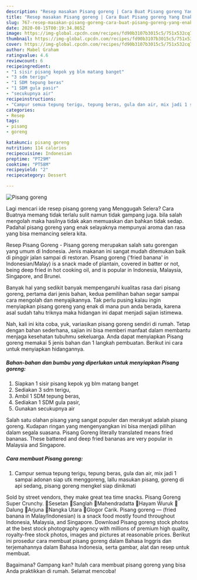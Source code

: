 ```yaml
---
description: "Resep masakan Pisang goreng | Cara Buat Pisang goreng Yang Enak dan Simpel"
title: "Resep masakan Pisang goreng | Cara Buat Pisang goreng Yang Enak dan Simpel"
slug: 767-resep-masakan-pisang-goreng-cara-buat-pisang-goreng-yang-enak-dan-simpel
date: 2020-08-15T00:19:34.865Z
image: https://img-global.cpcdn.com/recipes/fd90b3107b3015c5/751x532cq70/pisang-goreng-foto-resep-utama.jpg
thumbnail: https://img-global.cpcdn.com/recipes/fd90b3107b3015c5/751x532cq70/pisang-goreng-foto-resep-utama.jpg
cover: https://img-global.cpcdn.com/recipes/fd90b3107b3015c5/751x532cq70/pisang-goreng-foto-resep-utama.jpg
author: Mabel Graham
ratingvalue: 4.6
reviewcount: 6
recipeingredient:
- "1 sisir pisang kepok yg blm matang banget"
- "3 sdm terigu"
- "1 SDM tepung beras"
- "1 SDM gula pasir"
- "secukupnya air"
recipeinstructions:
- "Campur semua tepung terigu, tepung beras, gula dan air, mix jadi 1 sampai adonan siap utk menggoreng, lallu masukan pisang, goreng di api sedang, pisang goreng mengkel siap dinikmati"
categories:
- Resep
tags:
- pisang
- goreng

katakunci: pisang goreng 
nutrition: 114 calories
recipecuisine: Indonesian
preptime: "PT29M"
cooktime: "PT58M"
recipeyield: "2"
recipecategory: Dessert

---
```



![Pisang goreng](https://img-global.cpcdn.com/recipes/fd90b3107b3015c5/751x532cq70/pisang-goreng-foto-resep-utama.jpg)

Lagi mencari ide resep pisang goreng yang Menggugah Selera? Cara Buatnya memang tidak terlalu sulit namun tidak gampang juga. bila salah mengolah maka hasilnya tidak akan memuaskan dan bahkan tidak sedap. Padahal pisang goreng yang enak selayaknya mempunyai aroma dan rasa yang bisa memancing selera kita.

Resep Pisang Goreng - Pisang goreng merupakan salah satu gorengan yang umum di Indonesia. Jenis makanan ini sangat mudah ditemukan baik di pinggir jalan sampai di restoran. Pisang goreng (&#39;fried banana&#39; in Indonesian/Malay) is a snack made of plantain, covered in batter or not, being deep fried in hot cooking oil, and is popular in Indonesia, Malaysia, Singapore, and Brunei.

Banyak hal yang sedikit banyak mempengaruhi kualitas rasa dari pisang goreng, pertama dari jenis bahan, kedua pemilihan bahan segar sampai cara mengolah dan menyajikannya. Tak perlu pusing kalau ingin menyiapkan pisang goreng yang enak di mana pun anda berada, karena asal sudah tahu triknya maka hidangan ini dapat menjadi sajian istimewa.


Nah, kali ini kita coba, yuk, variasikan pisang goreng sendiri di rumah. Tetap dengan bahan sederhana, sajian ini bisa memberi manfaat dalam membantu menjaga kesehatan tubuhmu sekeluarga. Anda dapat menyiapkan Pisang goreng memakai 5 jenis bahan dan 1 langkah pembuatan. Berikut ini cara untuk menyiapkan hidangannya.

<!--inarticleads1-->

##### Bahan-bahan dan bumbu yang diperlukan untuk menyiapkan Pisang goreng:

1. Siapkan 1 sisir pisang kepok yg blm matang banget
1. Sediakan 3 sdm terigu,
1. Ambil 1 SDM tepung beras,
1. Sediakan 1 SDM gula pasir,
1. Gunakan secukupnya air


Salah satu olahan pisang yang sangat populer dan merakyat adalah pisang goreng. Kudapan ringan yang mengenyangkan ini bisa menjadi pilihan dalam segala suasana. Pisang Goreng literally translated means fried bananas. These battered and deep fried bananas are very popular in Malaysia and Singapore. 

<!--inarticleads2-->

##### Cara membuat Pisang goreng:

1. Campur semua tepung terigu, tepung beras, gula dan air, mix jadi 1 sampai adonan siap utk menggoreng, lallu masukan pisang, goreng di api sedang, pisang goreng mengkel siap dinikmati


Sold by street vendors, they make great tea time snacks. Pisang Goreng Super Crunchy. 🌱Sesetan 🌱Sanglah 🌱Mahendradatta 🌱Hayam Wuruk 🌱Dalung 🌱Arjuna 🌱Nangka Utara 🌱Glogor Carik. Pisang goreng — (fried banana in Malay/Indonesian) is a snack food mostly found throughout Indonesia, Malaysia, and Singapore. Download Pisang goreng stock photos at the best stock photography agency with millions of premium high quality, royalty-free stock photos, images and pictures at reasonable prices. Berikut ini prosedur cara membuat pisang goreng dalam Bahasa Inggris dan terjemahannya dalam Bahasa Indonesia, serta gambar, alat dan resep untuk membuat. 

Bagaimana? Gampang kan? Itulah cara membuat pisang goreng yang bisa Anda praktikkan di rumah. Selamat mencoba!
